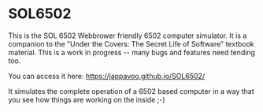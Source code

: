 # SOL6502

This is the SOL 6502 Webbrower friendly 6502 computer simulator.  It is a companion to the "Under the Covers: The Secret Life of Software" textbook material.  This is a work in progress -- many bugs and features need tending too.

You can access it here:   https://jappavoo.github.io/SOL6502/

It simulates the complete operation of a 6502 based computer in a way that you see how things are working on the inside ;-)

